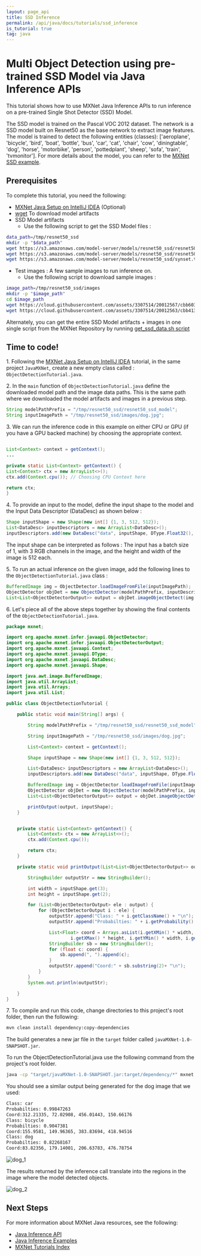 ```yaml
---
layout: page_api
title: SSD Inference
permalink: /api/java/docs/tutorials/ssd_inference
is_tutorial: true
tag: java
---
```

<!--- Licensed to the Apache Software Foundation (ASF) under one -->
<!--- or more contributor license agreements.  See the NOTICE file -->
<!--- distributed with this work for additional information -->
<!--- regarding copyright ownership.  The ASF licenses this file -->
<!--- to you under the Apache License, Version 2.0 (the -->
<!--- "License"); you may not use this file except in compliance -->
<!--- with the License.  You may obtain a copy of the License at -->

<!---   http://www.apache.org/licenses/LICENSE-2.0 -->

<!--- Unless required by applicable law or agreed to in writing, -->
<!--- software distributed under the License is distributed on an -->
<!--- "AS IS" BASIS, WITHOUT WARRANTIES OR CONDITIONS OF ANY -->
<!--- KIND, either express or implied.  See the License for the -->
<!--- specific language governing permissions and limitations -->
<!--- under the License. -->

# Multi Object Detection using pre-trained SSD Model via Java Inference APIs

This tutorial shows how to use MXNet Java Inference APIs to run inference on a pre-trained Single Shot Detector (SSD) Model.

The SSD model is trained on the Pascal VOC 2012 dataset. The network is a SSD model built on Resnet50 as the base network to extract image features. The model is trained to detect the following entities (classes): ['aeroplane', 'bicycle', 'bird', 'boat', 'bottle', 'bus', 'car', 'cat', 'chair', 'cow', 'diningtable', 'dog', 'horse', 'motorbike', 'person', 'pottedplant', 'sheep', 'sofa', 'train', 'tvmonitor']. For more details about the model, you can refer to the [MXNet SSD example](https://github.com/apache/incubator-mxnet/tree/master/example/ssd).

## Prerequisites

To complete this tutorial, you need the following:
* [MXNet Java Setup on IntelliJ IDEA](mxnet_java_on_intellij) (Optional)
* [wget](https://www.gnu.org/software/wget/) To download model artifacts
* SSD Model artifacts
    * Use the following script to get the SSD Model files :
```bash
data_path=/tmp/resnet50_ssd
mkdir -p "$data_path"
wget https://s3.amazonaws.com/model-server/models/resnet50_ssd/resnet50_ssd_model-symbol.json -P $data_path
wget https://s3.amazonaws.com/model-server/models/resnet50_ssd/resnet50_ssd_model-0000.params -P $data_path
wget https://s3.amazonaws.com/model-server/models/resnet50_ssd/synset.txt -P $data_path
```
* Test images  : A few sample images to run inference on.
    * Use the following script to download sample images :
```bash
image_path=/tmp/resnet50_ssd/images
mkdir -p "$image_path"
cd $image_path
wget https://cloud.githubusercontent.com/assets/3307514/20012567/cbb60336-a27d-11e6-93ff-cbc3f09f5c9e.jpg -O dog.jpg
wget https://cloud.githubusercontent.com/assets/3307514/20012563/cbb41382-a27d-11e6-92a9-18dab4fd1ad3.jpg -O person.jpg
```

Alternately, you can get the entire SSD Model artifacts + images in one single script from the MXNet Repository by running [get_ssd_data.sh script](https://github.com/apache/incubator-mxnet/blob/master/scala-package/examples/scripts/infer/objectdetector/get_ssd_data.sh)

## Time to code!
1\. Following the [MXNet Java Setup on IntelliJ IDEA](mxnet_java_on_intellij) tutorial, in the same project `JavaMXNet`, create a new empty class called : `ObjectDetectionTutorial.java`.

2\. In the `main` function of `ObjectDetectionTutorial.java` define the downloaded model path and the image data paths. This is the same path where we downloaded the model artifacts and images in a previous step.

```java
String modelPathPrefix = "/tmp/resnet50_ssd/resnet50_ssd_model";
String inputImagePath = "/tmp/resnet50_ssd/images/dog.jpg";
```

3\. We can run the inference code in this example on either CPU or GPU (if you have a GPU backed machine) by choosing the appropriate context.

```java

List<Context> context = getContext();
...

private static List<Context> getContext() {
List<Context> ctx = new ArrayList<>();
ctx.add(Context.cpu()); // Choosing CPU Context here

return ctx;
}
```

4\. To provide an input to the model, define the input shape to the model and the Input Data Descriptor (DataDesc) as shown below :

```java
Shape inputShape = new Shape(new int[] {1, 3, 512, 512});
List<DataDesc> inputDescriptors = new ArrayList<DataDesc>();
inputDescriptors.add(new DataDesc("data", inputShape, DType.Float32(), "NCHW"));
```

The input shape can be interpreted as follows : The input has a batch size of 1, with 3 RGB channels in the image, and the height and width of the image is 512 each.

5\. To run an actual inference on the given image, add the following lines to the `ObjectDetectionTutorial.java` class :

```java
BufferedImage img = ObjectDetector.loadImageFromFile(inputImagePath);
ObjectDetector objDet = new ObjectDetector(modelPathPrefix, inputDescriptors, context, 0);
List<List<ObjectDetectorOutput>> output = objDet.imageObjectDetect(img, 3); // Top 3 objects detected will be returned
```

6\. Let's piece all of the above steps together by showing the final contents of the `ObjectDetectionTutorial.java`.

```java
package mxnet;

import org.apache.mxnet.infer.javaapi.ObjectDetector;
import org.apache.mxnet.infer.javaapi.ObjectDetectorOutput;
import org.apache.mxnet.javaapi.Context;
import org.apache.mxnet.javaapi.DType;
import org.apache.mxnet.javaapi.DataDesc;
import org.apache.mxnet.javaapi.Shape;

import java.awt.image.BufferedImage;
import java.util.ArrayList;
import java.util.Arrays;
import java.util.List;

public class ObjectDetectionTutorial {

    public static void main(String[] args) {

        String modelPathPrefix = "/tmp/resnet50_ssd/resnet50_ssd_model";

        String inputImagePath = "/tmp/resnet50_ssd/images/dog.jpg";

        List<Context> context = getContext();

        Shape inputShape = new Shape(new int[] {1, 3, 512, 512});

        List<DataDesc> inputDescriptors = new ArrayList<DataDesc>();
        inputDescriptors.add(new DataDesc("data", inputShape, DType.Float32(), "NCHW"));

        BufferedImage img = ObjectDetector.loadImageFromFile(inputImagePath);
        ObjectDetector objDet = new ObjectDetector(modelPathPrefix, inputDescriptors, context, 0);
        List<List<ObjectDetectorOutput>> output = objDet.imageObjectDetect(img, 3);

        printOutput(output, inputShape);
    }


    private static List<Context> getContext() {
        List<Context> ctx = new ArrayList<>();
        ctx.add(Context.cpu());

        return ctx;
    }

    private static void printOutput(List<List<ObjectDetectorOutput>> output, Shape inputShape) {

        StringBuilder outputStr = new StringBuilder();

        int width = inputShape.get(3);
        int height = inputShape.get(2);

        for (List<ObjectDetectorOutput> ele : output) {
            for (ObjectDetectorOutput i : ele) {
                outputStr.append("Class: " + i.getClassName() + "\n");
                outputStr.append("Probabilties: " + i.getProbability() + "\n");

                List<Float> coord = Arrays.asList(i.getXMin() * width,
                        i.getXMax() * height, i.getYMin() * width, i.getYMax() * height);
                StringBuilder sb = new StringBuilder();
                for (float c: coord) {
                    sb.append(", ").append(c);
                }
                outputStr.append("Coord:" + sb.substring(2)+ "\n");
            }
        }
        System.out.println(outputStr);

    }
}
```

7\. To compile and run this code, change directories to this project's root folder, then run the following:
```bash
mvn clean install dependency:copy-dependencies
```

The build generates a new jar file in the `target` folder called `javaMXNet-1.0-SNAPSHOT.jar`.

To run the ObjectDetectionTutorial.java use the following command from the project's root folder.
```bash
java -cp "target/javaMXNet-1.0-SNAPSHOT.jar:target/dependency/*" mxnet.ObjectDetectionTutorial
```

You should see a similar output being generated for the dog image that we used:
```bash
Class: car
Probabilties: 0.99847263
Coord:312.21335, 72.02908, 456.01443, 150.66176
Class: bicycle
Probabilties: 0.9047381
Coord:155.9581, 149.96365, 383.83694, 418.94516
Class: dog
Probabilties: 0.82268167
Coord:83.82356, 179.14001, 206.63783, 476.78754
```

![dog_1](https://cloud.githubusercontent.com/assets/3307514/20012567/cbb60336-a27d-11e6-93ff-cbc3f09f5c9e.jpg)

The results returned by the inference call translate into the regions in the image where the model detected objects.

![dog_2](https://cloud.githubusercontent.com/assets/3307514/19171063/91ec2792-8be0-11e6-983c-773bd6868fa8.png)

## Next Steps
For more information about MXNet Java resources, see the following:

* [Java Inference API]({{'/api/java'|relative_url}})
* [Java Inference Examples](https://github.com/apache/incubator-mxnet/tree/master/scala-package/examples/src/main/java/org/apache/mxnetexamples/javaapi/infer)
* [MXNet Tutorials Index]({{'/api'|relative_url}})
